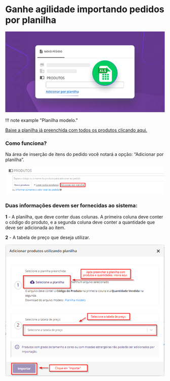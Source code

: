 # Ganhe agilidade importando pedidos por planilha

![pedido0](/assets/images/pedidos_planilha_0.png#center)

!!! note example "Planilha modelo."

[Baixe a planilha já preenchida com todos os produtos clicando aqui.](/assets/images/Planilha_Importação.xlsx)

### Como funciona?

Na área de inserção de itens do pedido você notará a opção: “Adicionar por planilha”.

![pedido1](/assets/images/pedidos_planilha_1.png#center)

### Duas informações devem ser fornecidas ao sistema:

 **1** - A planilha, que deve conter duas colunas. A primeira coluna deve conter o código do produto, e a segunda coluna deve conter a quantidade que deve ser adicionada ao item.

 **2** - A tabela de preço que deseja utilizar.

 ![pedidos2](/assets/images/pedidos_planilha_2.png#center)